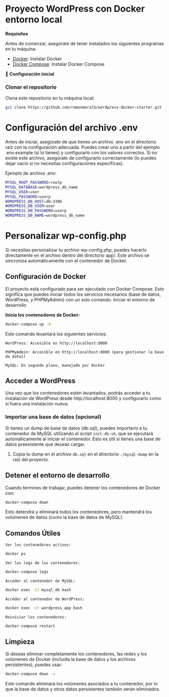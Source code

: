 # Proyecto WordPress con Docker entorno local

**Requisitos**

Antes de comenzar, asegúrate de tener instalados los siguientes programas en tu máquina:

- [Docker](https://www.docker.com/get-started): Instalar Docker
- [Docker Compose](https://docs.docker.com/compose/install/): Instalar Docker Compose

📝 **Configuración inicial**

### Clonar el repositorio

Clona este repositorio en tu máquina local:

```bash
git clone https://github.com/ramonmoralb/wordpress-docker-starter.git
```

# Configuración del archivo .env

Antes de iniciar, asegúrate de que tienes un archivo .env en el directorio raíz con la configuración adecuada. Puedes crear uno a partir del ejemplo .env.example (si lo tienes) y configurarlo con los valores correctos. Si no existe este archivo, asegúrate de configurarlo correctamente (lo puedes dejar vacío si no necesitas configuraciones específicas).

Ejemplo de archivo .env:
```bash
MYSQL_ROOT_PASSWORD=rootp
MYSQL_DATABASE=wordpress_db_name
MYSQL_USER=user
MYSQL_PASSWORD=userp
WORDPRESS_DB_HOST=db:3306
WORDPRESS_DB_USER=user
WORDPRESS_DB_PASSWORD=userp
WORDPRESS_DB_NAME=wordpress_db_name
```

# Personalizar wp-config.php

Si necesitas personalizar tu archivo wp-config.php, puedes hacerlo directamente en el archivo dentro del directorio app/. Este archivo se sincroniza automáticamente con el contenedor de Docker.

## Configuración de Docker

El proyecto está configurado para ser ejecutado con Docker Compose. Esto significa que puedes iniciar todos los servicios necesarios (base de datos, WordPress, y PHPMyAdmin) con un solo comando.
Iniciar el entorno de desarrollo

**Inicia los contenedores de Docker:**
```bash
docker-compose up -d
```

Este comando levantará los siguientes servicios:

    WordPress: Accesible en http://localhost:8000

    PHPMyAdmin: Accesible en http://localhost:8080 (para gestionar la base de datos)

    MySQL: En segundo plano, manejado por Docker

## Acceder a WordPress

Una vez que los contenedores estén levantados, podrás acceder a tu instalación de WordPress desde http://localhost:8000 y configurarlo como si fuera una instalación nueva.


### Importar una base de datos (opcional)

Si tienes un dump de base de datos (db.sql), puedes importarlo a tu contenedor de MySQL utilizando el script `init-db.sh`, que se ejecutará automáticamente al iniciar el contenedor. Esto es útil si tienes una base de datos preexistente que deseas cargar.

1. Copia tu dump en el archivo `db.sql` en el directorio `./mysql-dump` en la  raíz del proyecto.


## Detener el entorno de desarrollo
Cuando termines de trabajar, puedes detener los contenedores de Docker con:
```bash
docker-compose down
```
Esto detendrá y eliminará todos los contenedores, pero mantendrá los volúmenes de datos (como la base de datos de MySQL).

## Comandos Útiles

    Ver los contenedores activos:
```bash
docker ps
```
    Ver los logs de los contenedores:
```bash
docker-compose logs
```
    Acceder al contenedor de MySQL:

```bash
docker exec -it mysql_db bash
```

    Acceder al contenedor de WordPress:
```bash
docker exec -it wordpress_app bash
```

    Reiniciar los contenedores:

```bash
docker-compose restart
```

## Limpieza

Si deseas eliminar completamente los contenedores, las redes y los volúmenes de Docker (incluida la base de datos y los archivos persistentes), puedes usar:

```bash
docker-compose down -v
```

Este comando eliminará los volúmenes asociados a tu contenedor, por lo que la base de datos y otros datos persistentes también serán eliminados.
